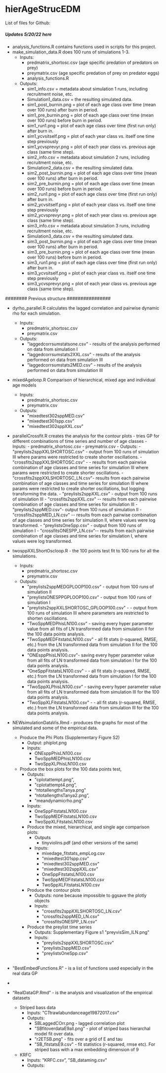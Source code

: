 # hierAgeStrucEDM

List of files for Github:

##### Updates 5/20/22 here ###
- analysis_functions.R contains functions used in scripts for this project. 
- make_simulation_data.R does 100 runs of simulations 1-3. 
    - Inputs: 
        - predmatrix_shortosc.csv (age specific predation of predators on prey)
        - preymatrix.csv (age specific predation of prey on predator eggs)
        - analysis_functions.R
    - Outputs: 
        - sim1_info.csv = metadata about simulation 1 runs, including recruitment noise, etc. 
        - Simulation1_data.csv = the resulting simulated data.
        - sim1_post_burnin.png = plot of each age class over time (mean over 100 runs) after burn in period. 
        - sim1_pre_burnin.png = plot of each age class over time (mean over 100 runs) before burn in period.
        - sim1_run1.png = plot of each age class over time (first run only) after burn in. 
        - sim1_ycvsitself.png = plot of each year class vs. itself one time step previously
        - sim1_ycvsprevyr.png = plot of each year class vs. previous age class (same time step). 
        - sim2_info.csv = metadata about simulation 2 runs, including recruitment noise, etc. 
        - Simulation2_data.csv = the resulting simulated data.
        - sim2_post_burnin.png = plot of each age class over time (mean over 100 runs) after burn in period. 
        - sim2_pre_burnin.png = plot of each age class over time (mean over 100 runs) before burn in period.
        - sim2_run1.png = plot of each age class over time (first run only) after burn in. 
        - sim2_ycvsitself.png = plot of each year class vs. itself one time step previously
        - sim2_ycvsprevyr.png = plot of each year class vs. previous age class (same time step). 
        - sim3_info.csv = metadata about simulation 3 runs, including recruitment noise, etc. 
        - Simulation3_data.csv = the resulting simulated data.
        - sim3_post_burnin.png = plot of each age class over time (mean over 100 runs) after burn in period. 
        - sim3_pre_burnin.png = plot of each age class over time (mean over 100 runs) before burn in period.
        - sim3_run1.png = plot of each age class over time (first run only) after burn in. 
        - sim3_ycvsitself.png = plot of each year class vs. itself one time step previously
        - sim3_ycvsprevyr.png = plot of each year class vs. previous age class (same time step). 


######## Previous structure ################

- dyrho_parallel.R calculates the lagged correlation and pairwise dynamic rho for each simulation. 
    - Inputs: 
        - predmatrix_shortosc.csv
        - preymatrix.csv
    - Outputs: 
        - "laggedcorrsumstatsone.csv" - results of the analysis performed on data from simulation I
        - "laggedcorrsumstats2XXL.csv" - results of the analysis performed on data from simulation III
        - "laggedcorrsumstats2MED.csv" - results of the analysis performed on data from simulation III
- mixedAgeloop.R Comparison of hierarchical, mixed age and individual age models
    - Inputs:
        - predmatrix_shortosc.csv
        - preymatrix.csv
    - Outputs: 
        - "mixedtest302sppMED.csv"
        - "mixedtest301spp.csv"
        - "mixedtest302sppXXL.csv"
- parallelCrossfit.R creates the analysis for the contour plots - tries GP for different combinations of time series and number of age classes
        - Inputs:
            - predmatrix_shortosc.csv
            - preymatrix.csv
        - Outputs:
            - "preylists2sppXXLSHORTOSC.csv" - output from 100 runs of simulation III where params were restricted to create shorter oscillations. 
            - "crossfits2sppXXLSHORTOSC.csv” - - results from each pairwise combination of age classes and time series for simulation III where params were restricted to create shorter oscillations. 
            - "crossfits2sppXXLSHORTOSC_LN.csv"- results from each pairwise combination of age classes and time series for simulation III where params were restricted to create shorter oscillations, but logging transforming the data. 
            - "preylists2sppXXL.csv" - output from 100 runs of simulation III 
            - "crossfits2sppXXL.csv" -- results from each pairwise combination of age classes and time series for simulation III 
            - "preylists2sppMED.csv"- output from 100 runs of simulation II
            - "crossfits2sppMED_LN.csv" -- results from each pairwise combination of age classes and time series for simulation II, where values were log transformed. 
            - "preylistsOneSpp.csv" - output from 100 runs of simulation I
            - "crossfitsONESPP_LN.csv”-- results from each pairwise combination of age classes and time series for simulation I, where values were log transformed. 
- twosppXXLShortOscloop.R - the 100 points test fit to 100 runs for all the simulations. 
    - Inputs:
        - predmatrix_shortosc.csv
        - preymatrix.csv
    - Outputs: 
        - "preylists2sppMEDGPLOOP100.csv" - output from 100 runs of simulation II
        - "preylistsONESPPGPLOOP100.csv" - output from 100 runs of simulation I
        - "preylists2sppXXLSHORTOSC_GPLOOP100.csv" - - output from 100 runs of simulation III where parameters are restricted to shorten oscillations. 
        - "TwoSppMEDPhisLN100.csv" - saving every hyper parameter value from all fits of LN transformed data from simulation II for the 100 data points analysis. 
        - "TwoSppMEDFitstatsLN100.csv" - all fit stats (r-squared, RMSE, etc.) from the LN transformed data from simulation II for the 100 data points analysis. 
        - "ONEsppPhisLN100.csv"- saving every hyper parameter value from all fits of LN transformed data from simulation I for the 100 data points analysis. 
        - "OneSppFitstatsLN100.csv" - - all fit stats (r-squared, RMSE, etc.) from the LN transformed data from simulation I for the 100 data points analysis. 
        - "TwoSppXLPhisLN100.csv" -  saving every hyper parameter value from all fits of LN transformed data from simulation III for the 100 data points analysis. 
        - "TwoSppXLFitstatsLN100.csv" - - all fit stats (r-squared, RMSE, etc.) from the LN transformed data from simulation III for the 100 data points analysis.

- NEWsimulationDataVis.Rmd - produces the graphs for most of the simulated and some of the empirical data. 
    - Produce the Phi Plots (Supplementary Figure S2) 
        - Output: phiplot.png
        - Inputs: 
            - ONEsppPhisLN100.csv
            - TwoSppMEDPhisLN100.csv
            - TwoSppXLPhisLN100.csv
    - Produce the box plots for the 100 data points test, 
        - Outputs: 
            - "cplotattempt.png”, 
            - "cplotattempt4.png”, 
            - “ntotallengthsTanya.png" 
            - “ntotallengthsTanya2.png”, 
            - "meandynamicrho.png"
        - Inputs: 
            - OneSppFitstatsLN100.csv
            - TwoSppMEDFitstatsLN100.csv
            - TwoSppXLFitstatsLN100.csv 
        - Produce the mixed, hierarchical, and single age comparison plots: 
            - Outputs
                - tinyviolins.pdf (and other versions of the same) 
            - Inputs: 
                - mixedage_fitstats_empLog.csv
                - "mixedtest301spp.csv"
                - "mixedtest302sppMED.csv"
                - "mixedtest302sppXXL.csv"
                - OneSppFitstatsLN100.csv
                - TwoSppMEDFitstatsLN100.csv
                - TwoSppXLFitstatsLN100.csv 
        - Produce the contour plots
            - Outputs: none because impossible to ggsave the plotly objects
            - Inputs: 
                - "crossfits2sppXXLSHORTOSC_LN.csv"
                - "crossfits2sppMED_LN.csv"
                - "crossfitsONESPP_LN.csv"
        - Produce the preylist time series 
            - Outputs: Supplementary Figure s1 "preyvisSim_ILN.png"
            - Inputs:
                - "preylists2sppXXLSHORTOSC.csv"
                - "preylists2sppMED.csv"
                - "preylistsOneSpp.csv"
                - 
- "BestEmbedFunctions.R" - is a list of functions used especially in the real data GP 
- 
- “RealDataGP.Rmd” - is the analysis and visualization of the empirical datasets
    - Striped bass data 
        - Inputs: "CTtrawlabundanceage19872017.csv"
        - Outputs: 
            - SBLaggedCOrr.png - lagged correlation plot
            - "SBfitoverdataE9all.png" - plot of striped bass hierarchal model fit over data. 
            - "r2ETSB.png" - fits over a grid of E and tau
            - "SB_fitstatsE9.csv" - fit statistics (r-squared, rmse etc). For striped bass with a max embedding dimension of 9
    - KRFC
        - Inputs: "KRFC.csv”, "SB_dataming.csv"
        - Outputs: 
